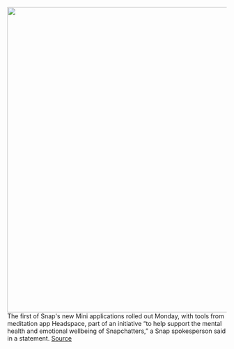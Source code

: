 <img src='https://cdn.vox-cdn.com/thumbor/0Cie8C5-nCr5O3Ar3OYlxwODWqg=/0x0:2200x1091/1200x800/filters:focal(924x370:1276x722)/cdn.vox-cdn.com/uploads/chorus_image/image/67082017/Headspace_Mini_Asset_small.0.jpg' width='700px' /><br/>
The first of Snap's new Mini applications rolled out Monday, with tools from meditation app Headspace, part of an initiative “to help support the mental health and emotional wellbeing of Snapchatters,” a Snap spokesperson said in a statement.
<a href='https://www.theverge.com/2020/7/20/21331037/snapchat-headspace-meditation-mini-apps-mental-health'> Source <a/>